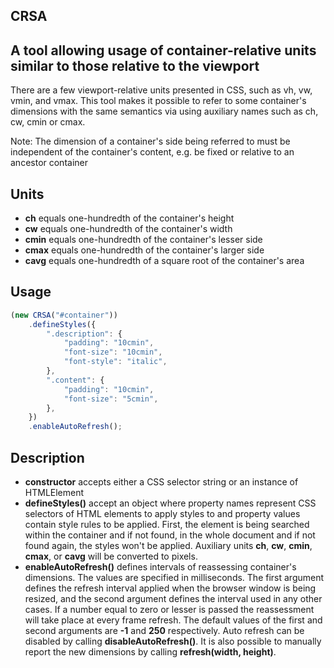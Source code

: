 ## CRSA
## A tool allowing usage of container-relative units similar to those relative to the viewport

There are a few viewport-relative units
presented in CSS, such as vh, vw, vmin, and vmax.
This tool makes it possible to refer to
some container's dimensions with the same
semantics via using auxiliary names such as
ch, cw, cmin or cmax.

Note: The dimension of a container's side being referred to
must be independent of the container's content,
e.g. be fixed or relative to an ancestor container

## Units
* **ch** equals one-hundredth of the container's height
* **cw** equals one-hundredth of the container's width
* **cmin** equals one-hundredth of the container's lesser side
* **cmax** equals one-hundredth of the container's larger side
* **cavg** equals one-hundredth of a square root of the container's area

## Usage
```javascript
(new CRSA("#container"))
    .defineStyles({
        ".description": {
            "padding": "10cmin",
            "font-size": "10cmin",
            "font-style": "italic",
        },
        ".content": {
            "padding": "10cmin",
            "font-size": "5cmin",
        },
    })
    .enableAutoRefresh();
```

## Description
* **constructor** accepts either a CSS selector string or an instance of HTMLElement
* **defineStyles()** accept an object where property names represent CSS selectors of
HTML elements to apply styles to and property values contain style rules to be applied.
First, the element is being searched within the container and if not found, in the whole document
and if not found again, the styles won't be applied. Auxiliary units **ch**, **cw**, **cmin**,
**cmax**, or **cavg** will be converted to pixels.
* **enableAutoRefresh()** defines intervals of reassessing container's dimensions.
The values are specified in milliseconds. The first argument defines the refresh interval
applied when the browser window is being resized, and the second argument defines the interval
used in any other cases. If a number equal to zero or lesser is passed the reassessment
will take place at every frame refresh. The default values of the first and second arguments 
are **-1** and **250** respectively. Auto refresh can be disabled by calling **disableAutoRefresh()**.
It is also possible to manually report the new dimensions by calling **refresh(width, height)**.